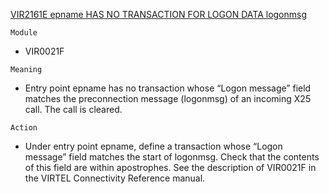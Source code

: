 [VIR2161E epname HAS NO TRANSACTION FOR LOGON DATA logonmsg](https://virtel.readthedocs.io/en/latest/manuals/virtel/Virtel459MG/messages.html?highlight=VIR2161E#VIR2161E)

`Module`
- 	VIR0021F

`Meaning`
- Entry point epname has no transaction whose “Logon message” field matches the preconnection message (logonmsg) of an incoming X25 call. The call is cleared.

`Action`
- Under entry point epname, define a transaction whose “Logon message” field matches the start of logonmsg. Check that the contents of this field are within apostrophes. See the description of VIR0021F in the VIRTEL Connectivity Reference manual.
